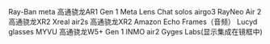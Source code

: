 Ray-Ban meta 高通骁龙AR1 Gen 1
Meta Lens Chat 
solos airgo3 
RayNeo Air 2  高通骁龙XR2
Xreal air2s 高通骁龙XR2
Amazon Echo Frames（音频）
Lucyd glasses
MYVU 高通骁龙W5+ Gen 1
INMO air2 
Gyges Labs(显示集成在镜框中)